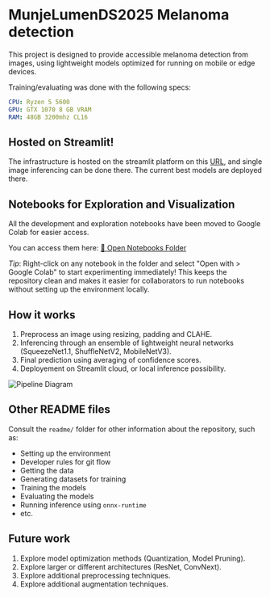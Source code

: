 # MunjeLumenDS2025 Melanoma detection
This project is designed to provide accessible melanoma detection from images, using lightweight models optimized for running on mobile or edge devices.

Training/evaluating was done with the following specs:
```YAML
CPU: Ryzen 5 5600
GPU: GTX 1070 8 GB VRAM
RAM: 48GB 3200mhz CL16
```

## Hosted on Streamlit!
The infrastructure is hosted on the streamlit platform on this [URL](https://melanomdetection.streamlit.app/), and single image inferencing can be done there. The current best models are deployed there.

## Notebooks for Exploration and Visualization
All the development and exploration notebooks have been moved to Google Colab for easier access.

You can access them here:
[📓 Open Notebooks Folder](https://drive.google.com/drive/folders/1V9zt9TOl94Q9HRKKbFNkbee14Y2-csFm?usp=sharing)

*Tip*: Right-click on any notebook in the folder and select "Open with > Google Colab" to start experimenting immediately! This keeps the repository clean and makes it easier for collaborators to run notebooks without setting up the environment locally.

## How it works
1. Preprocess an image using resizing, padding and CLAHE.
2. Inferencing through an ensemble of lightweight neural networks (SqueezeNet1.1, ShuffleNetV2, MobileNetV3).
3. Final prediction using averaging of confidence scores.
4. Deployement on Streamlit cloud, or local inference possibility.

![Pipeline Diagram](https://i.imgur.com/fwXLSO4.png)

## Other README files
Consult the `readme/` folder for other information about the repository, such as:
- Setting up the environment
- Developer rules for git flow
- Getting the data
- Generating datasets for training
- Training the models
- Evaluating the models
- Running inference using `onnx-runtime`
- etc.

## Future work
1. Explore model optimization methods (Quantization, Model Pruning).
2. Explore larger or different architectures (ResNet, ConvNext).
3. Explore additional preprocessing techniques.
4. Explore additional augmentation techniques.
